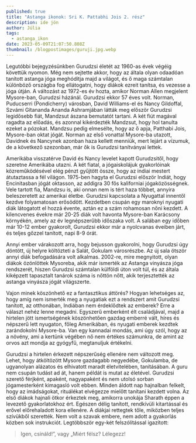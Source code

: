 ```yaml
---
published: true
title: "Astanga ikonok: Sri K. Pattabhi Jois 2. rész"
description: ide jön
author: Júlia
tags:
  - astanga_ikon
date: 2023-05-09T21:07:50.808Z
thumbnail: /blogpostimages/guruji.jpg.webp
---
```

Legutóbbi bejegyzésünkben Gurudzsi életét az 1960-as évek végéig követtük nyomon. Még nem sejtette akkor, hogy az általa olyan odaadóan tanított astanga jóga meghódítja majd a világot, és ő maga számtalan különböző országba fog ellátogatni, hogy diákok ezreit tanítsa, és vezesse a jóga útján. A változást az 1972-es év hozta, amikor Norman Allen megjelent Mysore-ban, Gurudzsi házánál. Gurudzsi ekkor 57 éves volt. Norman, Puducserri (Pondicherry) városban, David Williams-el és Nancy Gildoffal, Szvámi Gítananda Ananda Ashramjában látták meg először Gurudzsi legidősebb fiát, Mandzsut ászana bemutatót tartani. A két fiút magával ragadta az előadás, és azonnal kikérdezték Mandzsut, hogy hol tanulta ezeket a pózokat. Mandzsu pedig elmesélte, hogy az ő apja, Patthabi Jois, Mysore-ban oktat jógát. Norman az első vonattal Mysore-ba utazott, Davidnek és Nancynek azonban haza kellett menniük, mert lejárt a vízumuk, de a következő szezonban, már ők is Gurudzsi tanítványai lettek.

Amerikába visszatérve David és Nancy levelet kapott Gurudzsitől, hogy szeretne Amerikába utazni. A két fiatal, a jógaiskolájuk gyakorlóinak közreműködésével elég pénzt gyűjtött össze, hogy az indiai mestert átutaztassa a fél világon. 1975-ben hagyta el Gurudzsi először Indiát, hogy Encinitasban jógát oktasson, az addigra 30 fős kaliforniai jógaközösségnek. Vele tartott fia, Mandzsu is, aki onnan nem is tért haza többet, annyira beleszeretett az amerikai életbe. Gurudzsi kapcsolata a Nyugattal innentől kezdve folyamatosan erősödött. Kezdetben csupán egy maroknyi nyugati diák látogatott el hozzá évente, aztán ez a szám rohamosan nőni kezdett. A kilencvenes évekre már 20-25 diák volt havonta Mysore-ban Karácsony környékén, amely az év legnépszerűbb időszaka volt. A salában egy időben már 10-12 ember gyakorolt, Gurudzsi ekkor már a nyolcvanas éveiben járt, és teljes gőzzel tanított, napi 8-9 órát.

Annyi ember várakozott arra, hogy bejusson gyakorolni, hogy Gurudzsi úgy döntött, új helyre költözteti a Salát, Gokulam városrészbe. Az új sala ötször annyi diák befogadására volt alkalmas. 2002-re, mire megnyitott, olyan diákok özönlöttek Mysoreba, akik már ismerték az Astanga vinyásza jóga rendszerét, hiszen Gurudzsi számtalan külföldi úton volt túl, és az általa kiképzett tapasztalt tanárok száma is nőttön nőtt, akik terjesztették az astanga vinyásza jógát világszerte.

Vajon minek köszönhető ez a fantasztikus áttörés? Hogyan lehetséges az, hogy amíg nem ismerték meg a nyugatiak ezt a rendszert amit Gurudzsi tanított, az otthonában, Indiában nem érdeklődtek az emberek? Erre a választ nehéz lenne megadni. Egyszerű emberként élt családjával, majd a hirtelen jött ismertségének köszönhetően gazdag emberré vált, híres és népszerű lett nyugaton, főleg Amerikában, és nyugati emberek kezdtek zarándokolni Mysore-ba. Van egy kannadai mondás, ami úgy szól, hogy az a növény, ami a kertünk végében nő nem értékes számunkra, de amint az orvos azt mondja az gyógyfű, megtanuljuk értékelni.

Gurudzsi a hirtelen érkezett népszerűség ellenére nem változott meg. Lehet, hogy átköltözött Mysore gazdagabb negyedébe, Gokulamba, de ugyanolyan alázatos és elhivatott maradt életvitelében, tanításában. A guru nem csupán tudást ad át, hanem példát is mutat az életével. Gurudzsi szerető férjként, apaként, nagyapaként és nem utolsó sorban jógamesterként kimagasló volt ebben. Minden áldott nap hajnalban felkelt, hogy az imádságokat, rituálékat elvégezze mielőtt tanítani kezdett volna. Az első diákok hajnali ötkor érkeztek meg, amikorra unokája Sharath éppen a levezető gyakorlatokhoz ért. Egészen délig tanított, rendkívüli kitartással és erővel előrehaladott kora ellenére. A diákjai rettegtek tőle, miközben teljes szívükből szerették. Nem volt a szavak embere, nem adott a gyakorlás közben sok instrukciót. Legtöbbször egy-két felszólítással igazított:
> Igen, csináld!”, vagy „Miért félsz? Lélegezz!